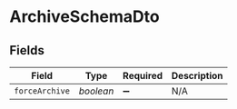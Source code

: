 # ArchiveSchemaDto


## Fields

| Field              | Type               | Required           | Description        |
| ------------------ | ------------------ | ------------------ | ------------------ |
| `forceArchive`     | *boolean*          | :heavy_minus_sign: | N/A                |